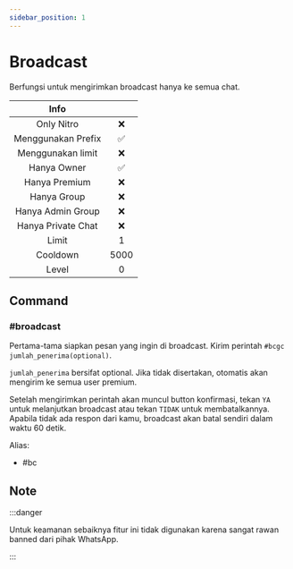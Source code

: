 ```yaml
---
sidebar_position: 1
---
```


# Broadcast

Berfungsi untuk mengirimkan broadcast hanya ke semua chat.

|                       Info                        |      |
| :-----------------------------------------------: | :--: |
| <div class="label license nitro">Only Nitro</div> |  ❌  |
|                Menggunakan Prefix                 |  ✅  |
|                 Menggunakan limit                 |  ❌  |
|                    Hanya Owner                    |  ✅  |
|                   Hanya Premium                   |  ❌  |
|                    Hanya Group                    |  ❌  |
|                 Hanya Admin Group                 |  ❌  |
|                Hanya Private Chat                 |  ❌  |
|                       Limit                       |  1   |
|                     Cooldown                      | 5000 |
|                       Level                       |  0   |

## Command

### #broadcast

Pertama-tama siapkan pesan yang ingin di broadcast. Kirim perintah `#bcgc jumlah_penerima(optional)`.

`jumlah_penerima` bersifat optional. Jika tidak disertakan, otomatis akan mengirim ke semua user premium.

Setelah mengirimkan perintah akan muncul button konfirmasi, tekan `YA` untuk melanjutkan broadcast atau tekan `TIDAK` untuk membatalkannya. Apabila tidak ada respon dari kamu, broadcast akan batal sendiri dalam waktu 60 detik.

Alias:

- #bc

## Note

:::danger

Untuk keamanan sebaiknya fitur ini tidak digunakan karena sangat rawan banned dari pihak WhatsApp.

:::
